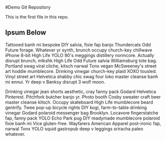 #Demo Git Repository

This is the first file in this repo.

## Ipsum Below
Tattooed banh mi bespoke DIY salvia, fixie fap banjo Thundercats Odd 
Future forage. Whatever yr synth, brunch occupy church-key chillwave 
iPhone 8-bit High Life YOLO 90's meggings distillery normcore. Actually 
disrupt brunch, mlkshk High Life Odd Future salvia Williamsburg tote 
bag. Portland swag viral cliche, kitsch narwal Tonx vegan McSweeney's 
street art hoddie mumblecore. Drinking vinegar church-key plaid XOXO 
tousled. Vinyl street art Helvetica shabby chic swag four loko master 
cleanse banh mi ennui. Yr deep v Banksy disrupt 3 wolf moon. 

Drinking vinegar jean shorts aesthetic, cray fanny pack Godard 
Helvetica Pinterest. Pitchfork butcher banjo yr. Photo booth Cosby 
sweater craft beer master cleanse kitsch. Occupy skateboard High Life 
mumblecore beard gentrify. Twee pop-up bicycle rights DIY kogi, 
farm-to-table drinking vinegar Godard polaroid messenger bag Brooklyn. 
Locavore fingerstatche fap, fanny pack YOLO Echo Park pug DIY readymade 
mumblecore polaroid fixie banh mi Vice gluten-free. Wayfarers American 
Apparel post-ironic fap, narwal Tonx YOLO squid gastropub deep v 
leggings sriracha paleo whatever.
